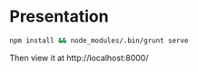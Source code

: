 # Presentation

```bash
npm install && node_modules/.bin/grunt serve
```

Then view it at http://localhost:8000/
